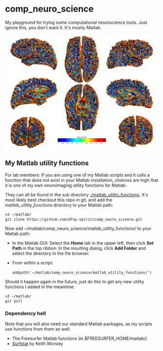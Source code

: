 # comp_neuro_science

My playground for trying some computational neuroscience tools. Just ignore this, you don't want it. It's mostly Matlab.

![shape_index_of_white_on_white](./matlab_brain_curvature/shape_index_of_white_on_white.jpg?raw=true "The Shape index (SI) of the white matter surface of a human brain.")

## My Matlab utility functions

For lab members: If you are using one of my Matlab scripts and it calls a function that does not exist in your Matlab installation, chances are high that it is one of my own neuroimaging utility functions for Matlab.

They can all be found in the sub directory [./matlab_utility_functions](./matlab_utility_functions). It's most likely best checkout this repo in git, and add the *matlab_utility_functions* directory to your Matlab path:

    cd ~/matlab/
    git clone https://github.com/dfsp-spirit/comp_neuro_science.git
    
Now add ~/matlab/comp_neuro_science/matlab_utility_functions/ to your Matlab path:

* In the Matlab GUI: Select the **Home** tab in the upper left, then click **Set Path** in the top ribbon. In the resulting dialog, click **Add Folder** and select the directory in the file browser.
* From within a script:

    ```addpath('~/matlab/comp_neuro_science/matlab_utility_functions/')```

Should it happen again in the future, just do this to get any new utility functions I added in the meantime:

    cd ~/matlab/
    git pull

### Dependency hell

Note that you will also need our standard Matlab packages, as my scripts use functions from them as well: 

* The Freesurfer Matlab functions (in $FREESURFER_HOME/matlab/)
* [Surfstat](https://galton.uchicago.edu/faculty/InMemoriam/worsley/research/surfstat/) by Keith Worsley
